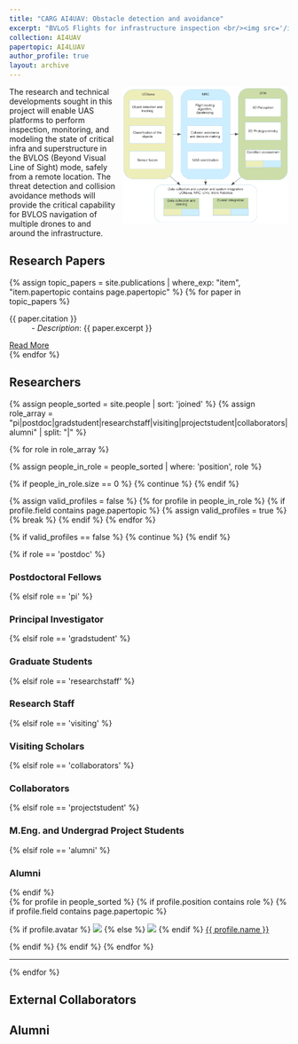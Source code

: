 ```yaml
---
title: "CARG AI4UAV: Obstacle detection and avoidance"
excerpt: "BVLoS Flights for infrastructure inspection <br/><img src='/images/BVLoSProjectOverview.jpg'>"
collection: AI4UAV
papertopic: AI4LUAV
author_profile: true
layout: archive
---
```

<div style="float: right; margin: 0 0 10px 10px;">
  <img src="/images/BVLoSProjectOverview.jpg" alt="UAV projects" width="300"/>
</div>

The research and technical developments sought in this project will enable UAS platforms to perform inspection, monitoring, and modeling the state of critical infra and superstructure in the BVLOS (Beyond Visual Line of Sight) mode, safely from a remote location. The threat detection and collision avoidance methods will provide the critical capability for BVLOS navigation of multiple drones to and around the infrastructure.




<div class="content-container">

  <!-- Section: Papers -->
  <section id="publications">
    <h2>Research Papers</h2>
    <div class="paper-grid">
      {% assign topic_papers = site.publications | where_exp: "item", "item.papertopic contains page.papertopic" %}
      {% for paper in topic_papers %}
        <div class="paper-card">
            <dl><dt>{{ paper.citation }}</dt>
            <dd>- <em>Description</em>: {{ paper.excerpt }}</dd> </dl>
            <a href="{{ paper.url }}" class="btn">Read More</a>
        </div>
      {% endfor %}
    </div>
  </section>
  <!-- Section: Researchers -->

  <h2>Researchers</h2>
  {% assign people_sorted = site.people | sort: 'joined' %}
  {% assign role_array = "pi|postdoc|gradstudent|researchstaff|visiting|projectstudent|collaborators|alumni" | split: "|" %}

  {% for role in role_array %}

  {% assign people_in_role = people_sorted | where: 'position', role %}

  <!-- Skip section if there's nobody -->
  {% if people_in_role.size == 0 %}
    {% continue %}
  {% endif %}

  <!-- Additional check to skip empty roles with no valid profiles -->
  {% assign valid_profiles = false %}
  {% for profile in people_in_role %}
  {% if profile.field contains page.papertopic %}
    {% assign valid_profiles = true %}
    {% break %}
  {% endif %}
  {% endfor %}

  {% if valid_profiles == false %}
  {% continue %}
  {% endif %}

  <div class="pos_header">
  {% if role == 'postdoc' %}
  <h3>Postdoctoral Fellows</h3>
   {% elsif role == 'pi' %}
  <h3>Principal Investigator</h3>
   {% elsif role == 'gradstudent' %}
  <h3>Graduate Students</h3>
   {% elsif role == 'researchstaff' %}
  <h3>Research Staff</h3>
   {% elsif role == 'visiting' %}
  <h3>Visiting Scholars</h3>
   {% elsif role == 'collaborators' %}
  <h3>Collaborators</h3>
  {% elsif role == 'projectstudent' %}
  <h3>M.Eng. and Undergrad Project Students</h3>
   {% elsif role == 'alumni' %}
  <h3>Alumni</h3>
  {% endif %}
  </div>


  <div class="content list people">
    {% for profile in people_sorted %}
      {% if profile.position contains role %}
       {% if profile.field contains page.papertopic %}
        <div class="list-item-people">
          <p class="list-post-title">
            {% if profile.avatar %}
              <a href="{{ site.baseurl }}{{ profile.url }}"><img class="profile-thumbnail" src="{{site.baseurl}}/images/people/{{profile.avatar}}" style="width: 70px;"></a>
            {% else %}
              <a href="{{ site.baseurl }}{{ profile.url }}"><img class="profile-thumbnail" src="http://evansheline.com/wp-content/uploads/2011/02/facebook-Storm-Trooper.jpg" style="width: 70px;"></a>
            {% endif %}
            <a class="name" href="{{ site.baseurl }}{{ profile.url }}">{{ profile.name }}</a>
          </p>
        </div>
        {% endif %}
      {% endif %}
    {% endfor %}
  </div>
  <hr>
  {% endfor %}
  <h2>External Collaborators</h2>
  <h2>Alumni</h2>
